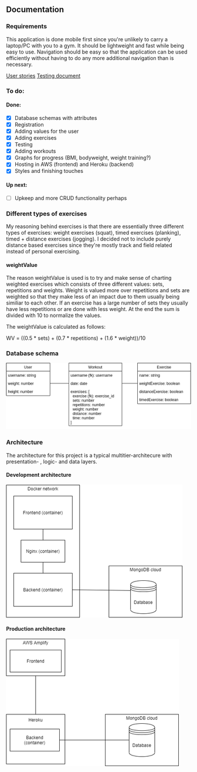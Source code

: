 ## Documentation

### Requirements

This application is done mobile first since you're unlikely to carry a laptop/PC with you to a gym. It should be lightweight and fast while being easy to use. Navigation should be easy so that the application can be used efficiently without having to do any more additional navigation than is necessary.

[User stories](https://github.com/ollikehy/jafa/blob/master/documentation/userstories.md)
[Testing document](https://github.com/ollikehy/jafa/blob/master/documentation/testingdocument.md)

### To do:

#### Done:

- [x] Database schemas with attributes
- [x] Registration
- [x] Adding values for the user
- [x] Adding exercises
- [x] Testing
- [x] Adding workouts
- [x] Graphs for progress (BMI, bodyweight, weight training?)
- [x] Hosting in AWS (frontend) and Heroku (backend)
- [x] Styles and finishing touches

#### Up next:

- [ ] Upkeep and more CRUD functionality perhaps

### Different types of exercises

My reasoning behind exercises is that there are essentially three different types of exercises: weight exercises (squat), timed exercises (planking), timed + distance exercises (jogging). I decided not to include purely distance based exercises since they're mostly track and field related instead of personal exercising.

#### weightValue

The reason weightValue is used is to try and make sense of charting weighted exercises which consists of three different values: sets, repetitions and weights. Weight is valued more over repetitions and sets are weighted so that they make less of an impact due to them usually being similiar to each other. If an exercise has a large number of sets they usually have less repetitions or are done with less weight. At the end the sum is divided with 10 to normalize the values.

The weightValue is calculated as follows: 

WV = ((0.5 * sets) + (0.7 * repetitions) + (1.6 * weight))/10

### Database schema

![Database schema](https://github.com/ollikehy/jafa/blob/master/documentation/dbschema.png)

### Architecture

The architecture for this project is a typical multitier-architecure with presentation- , logic- and data layers.

#### Development architecture

![Development architecture](https://github.com/ollikehy/jafa/blob/master/documentation/development_architecture.png)

#### Production architecture

![Production architecture](https://github.com/ollikehy/jafa/blob/master/documentation/production_architecture.png)